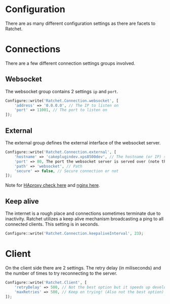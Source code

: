 Configuration
=============

There are as many different configuration settings as there are facets to Ratchet.

# Connections #

There are a few different connection settings groups involved.

## Websocket ##

The websocket group contains 2 settings `ip` and `port`.

```php
Configure::write('Ratchet.Connection.websocket', [
    'address' => '0.0.0.0', // The IP to listen on
    'port' => 11001, // The port to listen on
]);
```


## External ##

The external group defines the external interface of the websocket server.

```php
Configure::write('Ratchet.Connection.external', [
    'hostname' => 'cakeplugindev.xps8500dev', // The hostname (or IP) serving the websocket server
    'port' => 80, The port the websocket server is served over (note that this can be on the same ort as your HTTP server due to proxies like HAproxy or nginx)
    'path' => 'websocket', // Path
    'secure' => false, // Secure connection or not
]);
```

Note for [HAproxy check here](http://socketo.me/docs/deploy#serverconfiguration) and [nginx here](http://blog.wyrihaximus.net/2013/05/serving-websockets-and-cakephp-on-the-same-domain-and-port-with-nginx/).

## Keep alive ##

The internet is a rough place and connections sometimes terminate due to inactivity. Ratchet utilizes a keep alive mechanism broadcasting a ping to all connected clients. This setting is in seconds.

```php
Configure::write('Ratchet.Connection.keepaliveInterval', 23);
```

# Client #

On the client side there are 2 settings. The retry delay (in miliseconds) and the number of times to try reconnecting to the server.

```php
Configure::write('Ratchet.Client', [
	'retryDelay' => 500, // Not the best option but it speeds up development
	'maxRetries' => 500, // Keep on trying! (Also not the best option)
]);
```